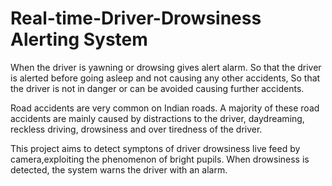 # Real-time-Driver-Drowsiness Alerting System
When the driver is yawning or drowsing gives alert alarm. So that the driver is alerted before going asleep and not causing any other accidents, So that the driver is not in danger or can be avoided causing further accidents.

Road accidents are very common on Indian roads. A majority of these road accidents are mainly caused by distractions to the driver, daydreaming, reckless driving, drowsiness and over tiredness of the driver. 

This project aims to detect symptons of driver drowsiness live feed by camera,exploiting the phenomenon of bright pupils. When drowsiness is detected, the system warns the driver with an alarm.
